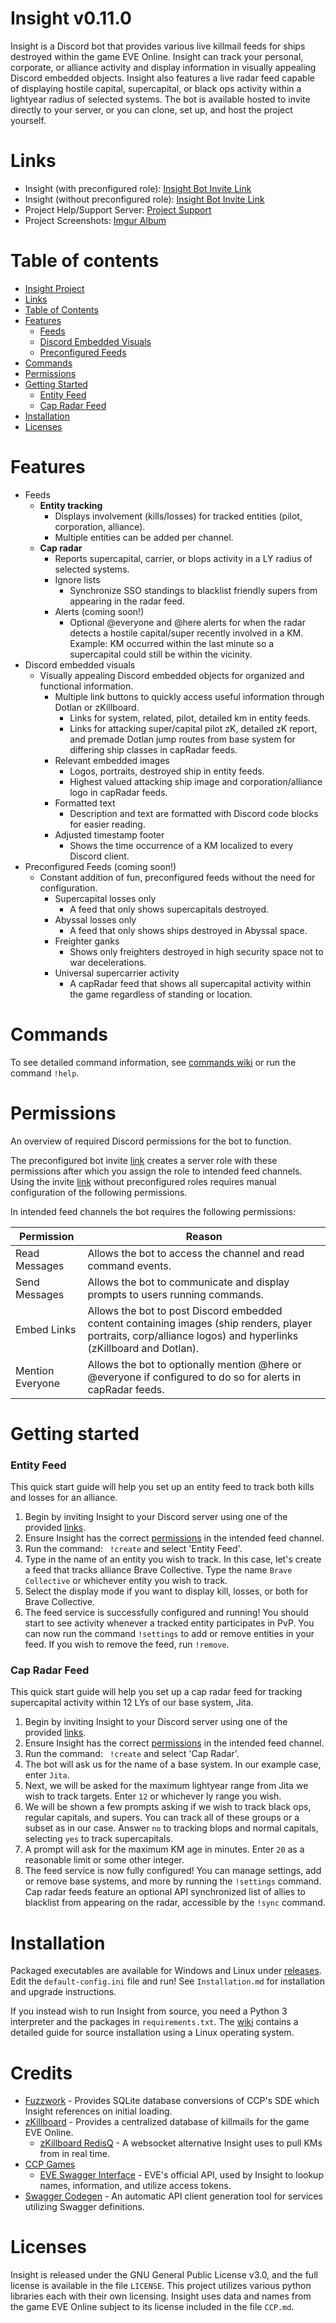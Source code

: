 # Insight v0.11.0
Insight is a Discord bot that provides various live killmail feeds for ships destroyed within the 
game EVE Online. Insight can track your personal, corporate, or alliance activity and display information 
in visually appealing Discord embedded objects. Insight also features a live radar feed capable of
displaying hostile capital, supercapital, or black ops activity within a lightyear radius of selected
systems. The bot is available hosted to invite directly to your server, or you can clone, set up, and host the project yourself.


# Links
* Insight (with preconfigured role): [Insight Bot Invite Link](https://discordapp.com/api/oauth2/authorize?client_id=463952393206497290&permissions=149504&scope=bot)
* Insight (without preconfigured role): [Insight Bot Invite Link](https://discordapp.com/api/oauth2/authorize?client_id=463952393206497290&permissions=0&scope=bot)
* Project Help/Support Server: [Project Support](https://discord.gg/Np3FCUn)
* Project Screenshots: [Imgur Album](https://imgur.com/a/0LIkjNc)

# Table of contents
- [Insight Project](#insight)
- [Links](#links)
- [Table of Contents](#table-of-contents)
- [Features](#features)
    - [Feeds](#feeds)
    - [Discord Embedded Visuals](#discord-embedded-visuals)
    - [Preconfigured Feeds](#preconfigured-feeds)
- [Commands](#commands)
- [Permissions](#permissions)
- [Getting Started](#getting-started)
    - [Entity Feed](#entity-feed)
    - [Cap Radar Feed](#cap-radar-feed)
- [Installation](#installation)
- [Licenses](#licenses)
    

# Features
* Feeds
    * **Entity tracking**  
        * Displays involvement (kills/losses) for tracked entities (pilot, corporation, alliance).
        * Multiple entities can be added per channel.
    * **Cap radar**
        * Reports supercapital, carrier, or blops activity in a LY radius of selected systems.
        * Ignore lists
            * Synchronize SSO standings to blacklist friendly supers from appearing in the radar feed.
        * Alerts (coming soon!)
            * Optional @everyone and @here alerts for when the radar detects a hostile capital/super recently involved in a KM.
            Example: KM occurred within the last minute so a supercapital could still be within the vicinity.
* Discord embedded visuals
    * Visually appealing Discord embedded objects for organized and functional information.
        * Multiple link buttons to quickly access useful information through Dotlan or zKillboard.
            * Links for system, related, pilot, detailed km in entity feeds.
            * Links for attacking super/capital pilot zK, detailed zK report, and premade Dotlan jump routes from base system for differing ship classes in capRadar feeds.
        * Relevant embedded images
            * Logos, portraits, destroyed ship in entity feeds.
            * Highest valued attacking ship image and corporation/alliance logo in capRadar feeds.  
        * Formatted text
            * Description and text are formatted with Discord code blocks for easier reading.
        * Adjusted timestamp footer
            * Shows the time occurrence of a KM localized to every Discord client.
* Preconfigured Feeds (coming soon!)
    * Constant addition of fun, preconfigured feeds without the need for configuration.
        * Supercapital losses only
            * A feed that only shows supercapitals destroyed.
        * Abyssal losses only 
            * A feed that only shows ships destroyed in Abyssal space.
        * Freighter ganks
            * Shows only freighters destroyed in high security space not to war decelerations.
        * Universal supercarrier activity
            * A capRadar feed that shows all supercapital activity within the game regardless of standing or location.       
# Commands
To see detailed command information, see [commands wiki](https://github.com/Nathan-LS/Insight/wiki/Commands)
or run the command ```!help```.

# Permissions
An overview of required Discord permissions for the bot to function. 

The preconfigured bot invite [link](#links) creates a server role with these permissions after which you assign the 
role to intended feed channels. Using the invite [link](#links) without preconfigured roles requires manual 
configuration of the following permissions.

In intended feed channels the bot requires the following permissions:

| Permission | Reason |
|---|---|
| Read Messages | Allows the bot to access the channel and read command events.|
| Send Messages | Allows the bot to communicate and display prompts to users running commands.|
| Embed Links   | Allows the bot to post Discord embedded content containing images (ship renders, player portraits, corp/alliance logos) and hyperlinks (zKillboard and Dotlan).
| Mention Everyone | Allows the bot to optionally mention @here or @everyone if configured to do so for alerts in capRadar feeds.


# Getting started
### Entity Feed
This quick start guide will help you set up an entity feed to track both kills and losses for an alliance.

1. Begin by inviting Insight to your Discord server using one of the provided [links](#links).
2. Ensure Insight has the correct [permissions](#permissions) in the intended feed channel.
3. Run the command:
``` !create``` and select 'Entity Feed'.
4. Type in the name of an entity you wish to track. In this case, 
let's create a feed that tracks alliance Brave Collective. Type the name ```Brave Collective``` or whichever
entity you wish to track.
5. Select the display mode if you want to display kill, losses, or both for Brave Collective.
6. The feed service is successfully configured and running! You should start to see activity whenever
a tracked entity participates in PvP. You can now run the command ```!settings``` to add or remove entities
in your feed. If you wish to remove the feed, run ```!remove```.
### Cap Radar Feed
This quick start guide will help you set up a cap radar feed for tracking supercapital activity within
12 LYs of our base system, Jita.
1. Begin by inviting Insight to your Discord server using one of the provided [links](#links).
2. Ensure Insight has the correct [permissions](#permissions) in the intended feed channel.
3. Run the command:
``` !create``` and select 'Cap Radar'.
4. The bot will ask us for the name of a base system. In our example case, enter ```Jita```.
5. Next, we will be asked for the maximum lightyear range from Jita we wish to track targets. Enter ```12```
or whichever ly range you wish.
6. We will be shown a few prompts asking if we wish to track black ops, regular capitals, and supers. You 
can track all of these groups or a subset as in our case. Answer ```no``` to tracking blops
and normal capitals, selecting ```yes``` to track supercapitals.
7. A prompt will ask for the maximum KM age in minutes. Enter ```20``` as a reasonable limit or some other integer.
8. The feed service is now fully configured! You can manage settings, add or remove base systems, and more 
by running the ```!settings``` command. Cap radar feeds feature an optional API synchronized list of allies
to blacklist from appearing on the radar, accessible by the ```!sync``` command.

# Installation
Packaged executables are available for Windows and Linux under [releases](https://github.com/Nathan-LS/Insight/releases).
Edit the ```default-config.ini``` file and run! See ```Installation.md``` for installation and upgrade instructions.

If you instead wish to run Insight from source, you need a Python 3 interpreter and 
the packages in ```requirements.txt```. The [wiki](https://github.com/Nathan-LS/Insight/wiki/Installation) contains a detailed guide for 
source installation using a Linux operating system.
    
# Credits
* [Fuzzwork](https://www.fuzzwork.co.uk/) - Provides SQLite database conversions of CCP's SDE which Insight references on initial loading.
* [zKillboard](https://github.com/zKillboard/zKillboard) - Provides a centralized database of killmails for the game EVE Online.
    * [zKillboard RedisQ](https://github.com/zKillboard/RedisQ) - A websocket alternative Insight uses to pull KMs from in real time.
* [CCP Games](https://www.ccpgames.com/)
    * [EVE Swagger Interface](https://esi.evetech.net/ui/) - EVE's official API, used by Insight to lookup names, information, and utilize access tokens.
* [Swagger Codegen](https://github.com/swagger-api/swagger-codegen) - An automatic API client generation tool for services utilizing Swagger definitions.

# Licenses
Insight is released under the GNU General Public License v3.0, and the full license
is available in the file ```LICENSE```. This project utilizes various python libraries each with their
own licensing. Insight uses data and names from the game EVE Online subject to its license
included in the file ```CCP.md```.
        
                
         

